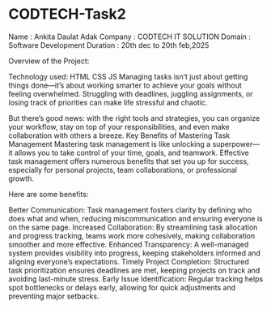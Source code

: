 # CODTECH-Task2
Name : Ankita Daulat Adak
Company : CODTECH IT SOLUTION
Domain : Software Development
Duration : 20th dec to 20th feb,2025

Overview of the Project:

Technology used:
HTML
CSS
JS
Managing tasks isn’t just about getting things done—it’s about working smarter to achieve your goals without feeling overwhelmed. Struggling with deadlines, juggling assignments, or losing track of priorities can make life stressful and chaotic. 

But there’s good news: with the right tools and strategies, you can organize your workflow, stay on top of your responsibilities, and even make collaboration with others a breeze. 
Key Benefits of Mastering Task Management
Mastering task management is like unlocking a superpower—it allows you to take control of your time, goals, and teamwork. Effective task management offers numerous benefits that set you up for success, especially for personal projects, team collaborations, or professional growth.

Here are some benefits:

Better Communication: Task management fosters clarity by defining who does what and when, reducing miscommunication and ensuring everyone is on the same page.
Increased Collaboration: By streamlining task allocation and progress tracking, teams work more cohesively, making collaboration smoother and more effective.
Enhanced Transparency: A well-managed system provides visibility into progress, keeping stakeholders informed and aligning everyone’s expectations.
Timely Project Completion: Structured task prioritization ensures deadlines are met, keeping projects on track and avoiding last-minute stress.
Early Issue Identification: Regular tracking helps spot bottlenecks or delays early, allowing for quick adjustments and preventing major setbacks.
